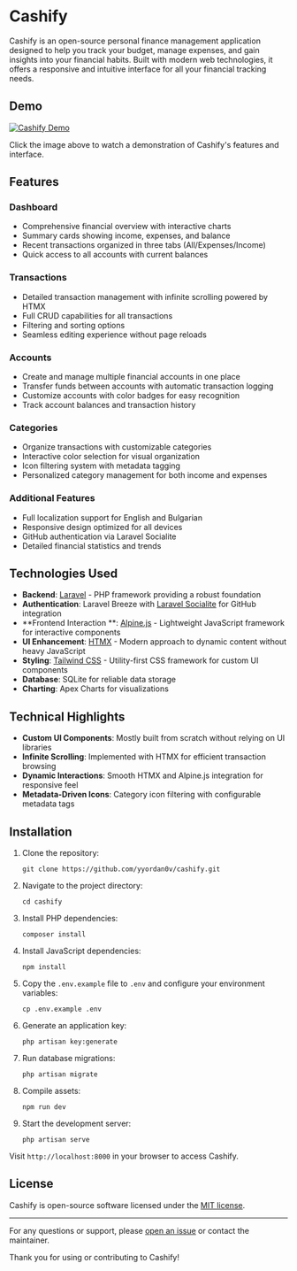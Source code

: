 # Cashify

Cashify is an open-source personal finance management application designed to help you track your budget, manage expenses, and gain insights into your financial habits. Built with modern web technologies, it offers a responsive and intuitive interface for all your financial tracking needs.

## Demo

[![Cashify Demo](https://postimg.cc/GBK5pX34)](https://youtu.be/8P-zu8VvGQo)

Click the image above to watch a demonstration of Cashify's features and interface.

## Features

### Dashboard

- Comprehensive financial overview with interactive charts
- Summary cards showing income, expenses, and balance
- Recent transactions organized in three tabs (All/Expenses/Income)
- Quick access to all accounts with current balances

### Transactions

- Detailed transaction management with infinite scrolling powered by HTMX
- Full CRUD capabilities for all transactions
- Filtering and sorting options
- Seamless editing experience without page reloads

### Accounts

- Create and manage multiple financial accounts in one place
- Transfer funds between accounts with automatic transaction logging
- Customize accounts with color badges for easy recognition
- Track account balances and transaction history

### Categories

- Organize transactions with customizable categories
- Interactive color selection for visual organization
- Icon filtering system with metadata tagging
- Personalized category management for both income and expenses

### Additional Features

- Full localization support for English and Bulgarian
- Responsive design optimized for all devices
- GitHub authentication via Laravel Socialite
- Detailed financial statistics and trends

## Technologies Used

- **Backend**: [Laravel](https://laravel.com/) - PHP framework providing a robust foundation
- **Authentication**: Laravel Breeze with [Laravel Socialite](https://laravel.com/docs/socialite) for GitHub integration
- **Frontend Interaction
  **: [Alpine.js](https://alpinejs.dev/) - Lightweight JavaScript framework for interactive components
- **UI Enhancement**: [HTMX](https://htmx.org/) - Modern approach to dynamic content without heavy JavaScript
- **Styling**: [Tailwind CSS](https://tailwindcss.com/) - Utility-first CSS framework for custom UI components
- **Database**: SQLite for reliable data storage
- **Charting**: Apex Charts for visualizations

## Technical Highlights

- **Custom UI Components**: Mostly built from scratch without relying on UI libraries
- **Infinite Scrolling**: Implemented with HTMX for efficient transaction browsing
- **Dynamic Interactions**: Smooth HTMX and Alpine.js integration for responsive feel
- **Metadata-Driven Icons**: Category icon filtering with configurable metadata tags

## Installation

1. Clone the repository:
   ```
   git clone https://github.com/yyordan0v/cashify.git
   ```

2. Navigate to the project directory:
   ```
   cd cashify
   ```

3. Install PHP dependencies:
   ```
   composer install
   ```

4. Install JavaScript dependencies:
   ```
   npm install
   ```

5. Copy the `.env.example` file to `.env` and configure your environment variables:
   ```
   cp .env.example .env
   ```

6. Generate an application key:
   ```
   php artisan key:generate
   ```

7. Run database migrations:
   ```
   php artisan migrate
   ```

8. Compile assets:
   ```
   npm run dev
   ```

9. Start the development server:
   ```
   php artisan serve
   ```

Visit `http://localhost:8000` in your browser to access Cashify.

## License

Cashify is open-source software licensed under the [MIT license](https://opensource.org/licenses/MIT).

---

For any questions or support, please [open an issue](https://github.com/yyordan0v/cashify/issues) or contact the maintainer.

Thank you for using or contributing to Cashify!
